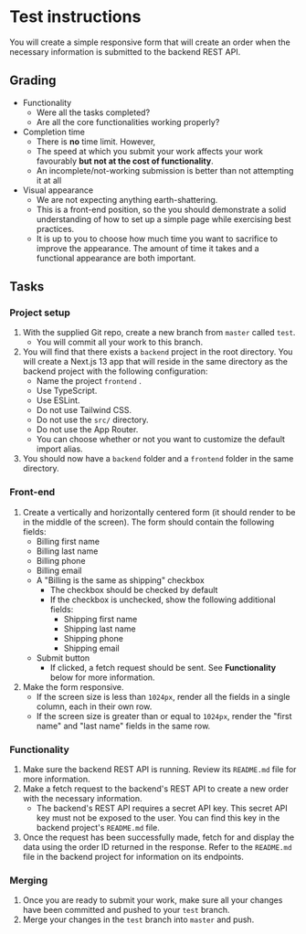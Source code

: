 # Test instructions

You will create a simple responsive form that will create an order when the necessary
information is submitted to the backend REST API.

## Grading

- Functionality
  - Were all the tasks completed?
  - Are all the core functionalities working properly?
- Completion time
  - There is **no** time limit. However,
  - The speed at which you submit your work affects your work favourably **but
    not at the cost of functionality**.
  - An incomplete/not-working submission is better than not attempting it at all
- Visual appearance
  - We are not expecting anything earth-shattering.
  - This is a front-end position, so the you should demonstrate a solid understanding
    of how to set up a simple page while exercising best practices.
  - It is up to you to choose how much time you want to sacrifice to improve the
    appearance. The amount of time it takes and a functional appearance are both
    important.

## Tasks

### Project setup

1. With the supplied Git repo, create a new branch from `master` called `test`.
   - You will commit all your work to this branch.
2. You will find that there exists a `backend` project in the root directory.
   You will create a Next.js 13 app that will reside in the same directory as the
   backend project with the following configuration:
   - Name the project `frontend`
   .
   - Use TypeScript.
   - Use ESLint.
   - Do not use Tailwind CSS.
   - Do not use the `src/` directory.
   - Do not use the App Router.
   - You can choose whether or not you want to customize the default import alias.
3. You should now have a `backend` folder and a `frontend` folder in the same directory.

### Front-end

1. Create a vertically and horizontally centered form (it should render to be in
   the middle of the screen). The form should contain the following fields:
   - Billing first name
   - Billing last name
   - Billing phone
   - Billing email
   - A "Billing is the same as shipping" checkbox
     - The checkbox should be checked by default
     - If the checkbox is unchecked, show the following additional fields:
       - Shipping first name
       - Shipping last name
       - Shipping phone
       - Shipping email
   - Submit button
     - If clicked, a fetch request should be sent. See **Functionality** below
       for more information.
2. Make the form responsive.
   - If the screen size is less than `1024px`, render all the fields in a single
     column, each in their own row.
   - If the screen size is greater than or equal to `1024px`, render the "first
     name" and "last name" fields in the same row.

### Functionality

1. Make sure the backend REST API is running. Review its `README.md` file for
   more information.
2. Make a fetch request to the backend's REST API to create a new order with the
   necessary information.
   - The backend's REST API requires a secret API key. This secret API key must
     not be exposed to the user. You can find this key in the backend project's
     `README.md` file.
3. Once the request has been successfully made, fetch for and display the data
   using the order ID returned in the response. Refer to the `README.md` file in
   the backend project for information on its endpoints.

### Merging

1. Once you are ready to submit your work, make sure all your changes have been
   committed and pushed to your `test` branch.
2. Merge your changes in the `test` branch into `master` and push.
